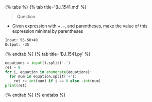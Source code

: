 {% tabs %}
{% tab title='BJ_1541.md' %}

> Question

* Given expression with +, -, and parentheses, make the value of this expression minimal by parentheses

```txt
Input: 55-50+40
Output: -35
```

{% endtab %}
{% tab title='BJ_1541.py' %}

```py
equations = input().split('-')
ret = 0
for i, equation in enumerate(equations):
  for num in equation.split('+'):
    ret += int(num) if i == 0 else -int(num)
print(ret)
```

{% endtab %}
{% endtabs %}
